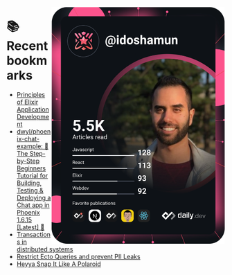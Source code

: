 <a href="https://app.daily.dev/idoshamun"><img src="https://raw.githubusercontent.com/idoshamun/idoshamun/devcard/devcard.svg" align='right' width="400" alt="Ido Shamun's Dev Card"/></a>

# 📚 Recent bookmarks
<!-- BOOKMARKS:START -->
- [Principles of Elixir Application Development](https://app.daily.dev/posts/HjB2yqFiA?utm_source=rss&utm_medium=bookmarks&utm_campaign=28849d86070e4c099c877ab6837c61f0)
- [dwyl/phoenix-chat-example: 💬 The Step-by-Step Beginners Tutorial for Building, Testing &amp; Deploying a Chat app in Phoenix 1.6.15 [Latest] 🚀](https://app.daily.dev/posts/CiW6fSFGG?utm_source=rss&utm_medium=bookmarks&utm_campaign=28849d86070e4c099c877ab6837c61f0)
- [Transactions in distributed systems](https://app.daily.dev/posts/Uh23djkAz?utm_source=rss&utm_medium=bookmarks&utm_campaign=28849d86070e4c099c877ab6837c61f0)
- [Restrict Ecto Queries and prevent PII Leaks](https://app.daily.dev/posts/43c0f00op?utm_source=rss&utm_medium=bookmarks&utm_campaign=28849d86070e4c099c877ab6837c61f0)
- [Heyya Snap It Like A Polaroid](https://app.daily.dev/posts/92NnTGY7v?utm_source=rss&utm_medium=bookmarks&utm_campaign=28849d86070e4c099c877ab6837c61f0)
<!-- BOOKMARKS:END -->
